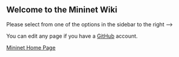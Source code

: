 Welcome to the Mininet Wiki
---------------------------

Please select from one of the options in the sidebar to the right -->

You can edit any page if you have a [GitHub](https://github.com) account.

[Mininet Home Page](http://mininet.github.com)